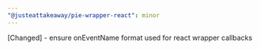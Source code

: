```yaml
---
"@justeattakeaway/pie-wrapper-react": minor
---
```


[Changed] - ensure onEventName format used for react wrapper callbacks
